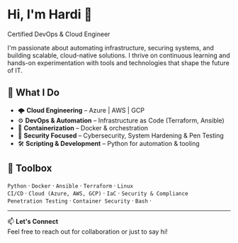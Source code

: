 # Hi, I'm Hardi 👋  
Certified DevOps & Cloud Engineer  

I'm passionate about automating infrastructure, securing systems, and building scalable, cloud-native solutions. I thrive on continuous learning and hands-on experimentation with tools and technologies that shape the future of IT.

## 🚀 What I Do
- 🌩️ **Cloud Engineering** – Azure | AWS | GCP  
- ⚙️ **DevOps & Automation** – Infrastructure as Code (Terraform, Ansible)  
- 🐳 **Containerization** – Docker & orchestration  
- 🔐 **Security Focused** – Cybersecurity, System Hardening & Pen Testing  
- 🛠️ **Scripting & Development** – Python for automation & tooling  

## 🧰 Toolbox
`Python` ‧ `Docker` ‧ `Ansible` ‧ `Terraform` ‧ `Linux`  
`CI/CD` ‧ `Cloud (Azure, AWS, GCP)` ‧ `IaC` ‧ `Security & Compliance`  
`Penetration Testing` ‧ `Container Security` ‧ `Bash` ‧ 

---

📫 **Let's Connect**  
Feel free to reach out for collaboration or just to say hi!  

